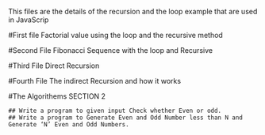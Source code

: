 This files are the details of the recursion and the loop example that are used in JavaScrip 

#First file 
    Factorial value using the loop and the recursive method

#Second File 
    Fibonacci Sequence with the loop and Recursive


#Third File 
    Direct Recursion

#Fourth File 
    The indirect Recursion and how it works 

 #The Algorithems SECTION 2
    
    ## Write a program to given input Check whether Even or odd.
    ## Write a program to Generate Even and Odd Number less than N and Generate ‘N’ Even and Odd Numbers.